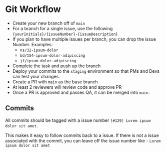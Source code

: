 # Git Workflow

- Create your new branch off of `main`
- For a branch for a single issue, use the following `{yourInitials}/{issueNumber}-{issueDescription}`
- If you plan to have multiple issues per branch, you can drop the issue Number.
Examples:
  - `ns/32-ipsum-dolor`
  - `bd/154-ipsum-dolor-adipiscing`
  - `jf/ipsum-dolor-adipiscing`
- Complete the task and push up the branch
- Deploy your commits to the `staging` environment so that PMs and Devs can test your changes.
- Create a PR with `main` as the base branch
- At least 2 reviewers will review code and approve PR
- Once a PR is approved and passes QA, it can be merged into `main`.


## Commits
All commits should be tagged with a issue number `[#129] Lorem ipsum dolor sit amet`.

This makes it easy to follow commits back to a issue. If there is not a issue associated with the commit, you can leave off the issue number like - `Lorem ipsum dolor sit amet`
